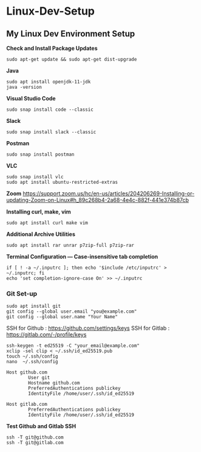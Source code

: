 # Linux-Dev-Setup
## My Linux Dev Environment Setup

**Check and Install Package Updates**
```
sudo apt-get update && sudo apt-get dist-upgrade
```
**Java**
```
sudo apt install openjdk-11-jdk
java -version
```
**Visual Studio Code**
```
sudo snap install code --classic
```
**Slack**
```
sudo snap install slack --classic
```
**Postman**
```
sudo snap install postman
```
**VLC**
```
sudo snap install vlc
sudo apt install ubuntu-restricted-extras
```
**Zoom**
https://support.zoom.us/hc/en-us/articles/204206269-Installing-or-updating-Zoom-on-Linux#h_89c268b4-2a68-4e4c-882f-441e374b87cb

**Installing curl, make, vim**
```
sudo apt install curl make vim
```

**Additional Archive Utilities**
```
sudo apt install rar unrar p7zip-full p7zip-rar
```
**Terminal Configuration — Case-insensitive tab completion**
```
if [ ! -a ~/.inputrc ]; then echo '$include /etc/inputrc' > ~/.inputrc; fi
echo 'set completion-ignore-case On' >> ~/.inputrc
```

### Git Set-up
```
sudo apt install git
git config --global user.email "you@example.com"
git config --global user.name "Your Name"
```
SSH for Github : https://github.com/settings/keys
SSH for Gitlab : https://gitlab.com/-/profile/keys
```
ssh-keygen -t ed25519 -C "your_email@example.com"
xclip -sel clip < ~/.ssh/id_ed25519.pub
touch ~/.ssh/config
nano  ~/.ssh/config
```

```
Host github.com
        User git
        Hostname github.com
        PreferredAuthentications publickey
        IdentityFile /home/user/.ssh/id_ed25519

Host gitlab.com
        PreferredAuthentications publickey
        IdentityFile /home/user/.ssh/id_ed25519
```

**Test Github and Gitlab SSH**
```
ssh -T git@github.com
ssh -T git@gitlab.com
```

